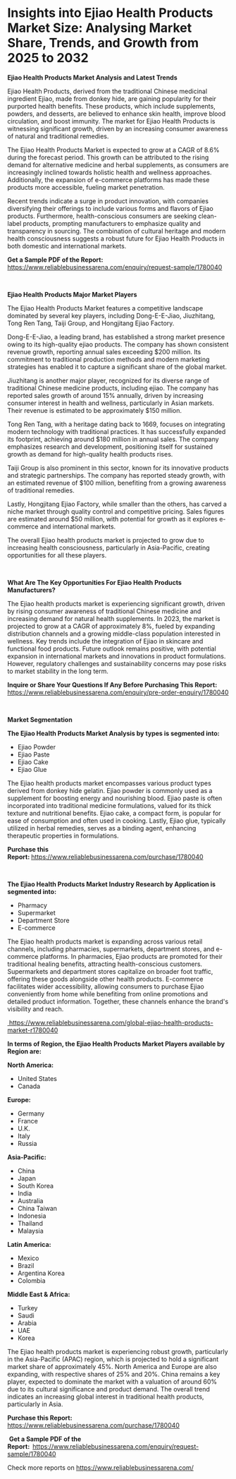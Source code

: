 <p><h1>Insights into Ejiao Health Products Market Size: Analysing Market Share, Trends, and Growth from 2025 to 2032</h1></p><p><strong>Ejiao Health Products Market Analysis and Latest Trends</strong></p>
<p><p>Ejiao Health Products, derived from the traditional Chinese medicinal ingredient Ejiao, made from donkey hide, are gaining popularity for their purported health benefits. These products, which include supplements, powders, and desserts, are believed to enhance skin health, improve blood circulation, and boost immunity. The market for Ejiao Health Products is witnessing significant growth, driven by an increasing consumer awareness of natural and traditional remedies.</p><p>The Ejiao Health Products Market is expected to grow at a CAGR of 8.6% during the forecast period. This growth can be attributed to the rising demand for alternative medicine and herbal supplements, as consumers are increasingly inclined towards holistic health and wellness approaches. Additionally, the expansion of e-commerce platforms has made these products more accessible, fueling market penetration. </p><p>Recent trends indicate a surge in product innovation, with companies diversifying their offerings to include various forms and flavors of Ejiao products. Furthermore, health-conscious consumers are seeking clean-label products, prompting manufacturers to emphasize quality and transparency in sourcing. The combination of cultural heritage and modern health consciousness suggests a robust future for Ejiao Health Products in both domestic and international markets.</p></p>
<p><strong>Get a Sample PDF of the Report:&nbsp;</strong> <a href="https://www.reliablebusinessarena.com/enquiry/request-sample/1780040?utm_campaign=1871&utm_medium=2&utm_source=Github&utm_content=ia&utm_term=25032025&utm_id=ejiao-health-products">https://www.reliablebusinessarena.com/enquiry/request-sample/1780040</a></p>
<p>&nbsp;</p>
<p><strong>Ejiao Health Products Major Market Players</strong></p>
<p><p>The Ejiao Health Products Market features a competitive landscape dominated by several key players, including Dong-E-E-Jiao, Jiuzhitang, Tong Ren Tang, Taiji Group, and Hongjitang Ejiao Factory. </p><p>Dong-E-E-Jiao, a leading brand, has established a strong market presence owing to its high-quality ejiao products. The company has shown consistent revenue growth, reporting annual sales exceeding $200 million. Its commitment to traditional production methods and modern marketing strategies has enabled it to capture a significant share of the global market.</p><p>Jiuzhitang is another major player, recognized for its diverse range of traditional Chinese medicine products, including ejiao. The company has reported sales growth of around 15% annually, driven by increasing consumer interest in health and wellness, particularly in Asian markets. Their revenue is estimated to be approximately $150 million.</p><p>Tong Ren Tang, with a heritage dating back to 1669, focuses on integrating modern technology with traditional practices. It has successfully expanded its footprint, achieving around $180 million in annual sales. The company emphasizes research and development, positioning itself for sustained growth as demand for high-quality health products rises.</p><p>Taiji Group is also prominent in this sector, known for its innovative products and strategic partnerships. The company has reported steady growth, with an estimated revenue of $100 million, benefiting from a growing awareness of traditional remedies.</p><p>Lastly, Hongjitang Ejiao Factory, while smaller than the others, has carved a niche market through quality control and competitive pricing. Sales figures are estimated around $50 million, with potential for growth as it explores e-commerce and international markets.</p><p>The overall Ejiao health products market is projected to grow due to increasing health consciousness, particularly in Asia-Pacific, creating opportunities for all these players.</p></p>
<p>&nbsp;</p>
<p><strong>What Are The Key Opportunities For Ejiao Health Products Manufacturers?</strong></p>
<p><p>The Ejiao health products market is experiencing significant growth, driven by rising consumer awareness of traditional Chinese medicine and increasing demand for natural health supplements. In 2023, the market is projected to grow at a CAGR of approximately 8%, fueled by expanding distribution channels and a growing middle-class population interested in wellness. Key trends include the integration of Ejiao in skincare and functional food products. Future outlook remains positive, with potential expansion in international markets and innovations in product formulations. However, regulatory challenges and sustainability concerns may pose risks to market stability in the long term.</p></p>
<p><strong>Inquire or Share Your Questions If Any Before Purchasing This Report:</strong> <a href="https://www.reliablebusinessarena.com/enquiry/pre-order-enquiry/1780040?utm_campaign=1871&utm_medium=2&utm_source=Github&utm_content=ia&utm_term=25032025&utm_id=ejiao-health-products">https://www.reliablebusinessarena.com/enquiry/pre-order-enquiry/1780040</a></p>
<p>&nbsp;</p>
<p><strong>Market Segmentation</strong></p>
<p><strong>The Ejiao Health Products Market Analysis by types is segmented into:</strong></p>
<p><ul><li>Ejiao Powder</li><li>Ejiao Paste</li><li>Ejiao Cake</li><li>Ejiao Glue</li></ul></p>
<p><p>The Ejiao health products market encompasses various product types derived from donkey hide gelatin. Ejiao powder is commonly used as a supplement for boosting energy and nourishing blood. Ejiao paste is often incorporated into traditional medicine formulations, valued for its thick texture and nutritional benefits. Ejiao cake, a compact form, is popular for ease of consumption and often used in cooking. Lastly, Ejiao glue, typically utilized in herbal remedies, serves as a binding agent, enhancing therapeutic properties in formulations.</p></p>
<p><strong>Purchase this Report:&nbsp;</strong><a href="https://www.reliablebusinessarena.com/purchase/1780040?utm_campaign=1871&utm_medium=2&utm_source=Github&utm_content=ia&utm_term=25032025&utm_id=ejiao-health-products">https://www.reliablebusinessarena.com/purchase/1780040</a></p>
<p>&nbsp;</p>
<p><strong>The Ejiao Health Products Market Industry Research by Application is segmented into:</strong></p>
<p><ul><li>Pharmacy</li><li>Supermarket</li><li>Department Store</li><li>E-commerce</li></ul></p>
<p><p>The Ejiao health products market is expanding across various retail channels, including pharmacies, supermarkets, department stores, and e-commerce platforms. In pharmacies, Ejiao products are promoted for their traditional healing benefits, attracting health-conscious customers. Supermarkets and department stores capitalize on broader foot traffic, offering these goods alongside other health products. E-commerce facilitates wider accessibility, allowing consumers to purchase Ejiao conveniently from home while benefiting from online promotions and detailed product information. Together, these channels enhance the brand's visibility and reach.</p></p>
<p><a href="https://www.reliablebusinessarena.com/global-ejiao-health-products-market-r1780040?utm_campaign=1871&utm_medium=2&utm_source=Github&utm_content=ia&utm_term=25032025&utm_id=ejiao-health-products">&nbsp;https://www.reliablebusinessarena.com/global-ejiao-health-products-market-r1780040</a></p>
<p><strong>In terms of Region, the Ejiao Health Products Market Players available by Region are:</strong></p>
<p>
    <p> <strong> North America: </strong>
        <ul>
            <li>United States</li>
            <li>Canada</li>
        </ul>
        </p> 
    <p> <strong> Europe: </strong>
        <ul>
            <li>Germany</li>
            <li>France</li>
            <li>U.K.</li>
            <li>Italy</li>
            <li>Russia</li>
        </ul>
        </p> 
    <p> <strong> Asia-Pacific: </strong>
        <ul>
            <li>China</li>
            <li>Japan</li>
            <li>South Korea</li>
            <li>India</li>
            <li>Australia</li>
            <li>China Taiwan</li>
            <li>Indonesia</li>
            <li>Thailand</li>
            <li>Malaysia</li>
        </ul>
        </p> 
    <p> <strong> Latin America: </strong>
        <ul>
            <li>Mexico</li>
            <li>Brazil</li>
            <li>Argentina Korea</li>
            <li>Colombia</li>
        </ul>
        </p> 
    <p> <strong> Middle East & Africa: </strong>
        <ul>
            <li>Turkey</li>
            <li>Saudi</li>
            <li>Arabia</li>
            <li>UAE</li>
            <li>Korea</li>
        </ul>
    </p>
    </p>
<p><p>The Ejiao health products market is experiencing robust growth, particularly in the Asia-Pacific (APAC) region, which is projected to hold a significant market share of approximately 45%. North America and Europe are also expanding, with respective shares of 25% and 20%. China remains a key player, expected to dominate the market with a valuation of around 60% due to its cultural significance and product demand. The overall trend indicates an increasing global interest in traditional health products, particularly in Asia.</p></p>
<p><strong>Purchase this Report: </strong><a href="https://www.reliablebusinessarena.com/purchase/1780040?utm_campaign=1871&utm_medium=2&utm_source=Github&utm_content=ia&utm_term=25032025&utm_id=ejiao-health-products">https://www.reliablebusinessarena.com/purchase/1780040</a></p>
<p>&nbsp;<strong>Get a Sample PDF of the Report:&nbsp;&nbsp;</strong><a href="https://www.reliablebusinessarena.com/enquiry/request-sample/1780040?utm_campaign=1871&utm_medium=2&utm_source=Github&utm_content=ia&utm_term=25032025&utm_id=ejiao-health-products">https://www.reliablebusinessarena.com/enquiry/request-sample/1780040</a></p>
<p><strong></strong></p>
<p>Check more reports on <a href="https://www.reliablebusinessarena.com/?utm_campaign=1871&utm_medium=2&utm_source=Github&utm_content=ia&utm_term=25032025&utm_id=ejiao-health-products">https://www.reliablebusinessarena.com/</a></p>
